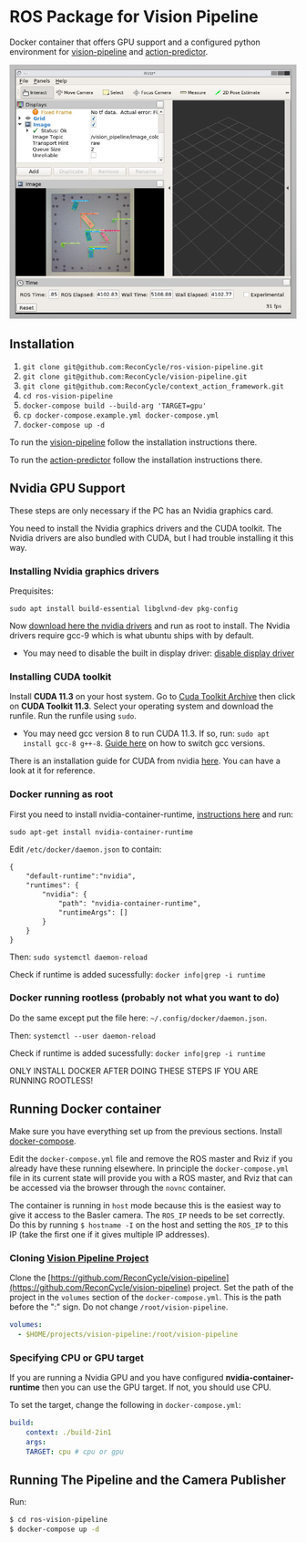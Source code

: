 # ROS Package for Vision Pipeline

Docker container that offers GPU support and a configured python environment for [vision-pipeline](https://github.com/ReconCycle/vision-pipeline) and [action-predictor](https://github.com/ReconCycle/action_predictor).

![RViz](./readme_rviz.png)

## Installation

1. `git clone git@github.com:ReconCycle/ros-vision-pipeline.git`
2. `git clone git@github.com:ReconCycle/vision-pipeline.git`
3. `git clone git@github.com:ReconCycle/context_action_framework.git`
4. `cd ros-vision-pipeline`
5. `docker-compose build --build-arg 'TARGET=gpu'`
6. `cp docker-compose.example.yml docker-compose.yml`
7. `docker-compose up -d`


To run the [vision-pipeline](https://github.com/ReconCycle/vision-pipeline) follow the installation instructions there.

To run the [action-predictor](https://github.com/ReconCycle/action_predictor) follow the installation instructions there.

## Nvidia GPU Support

These steps are only necessary if the PC has an Nvidia graphics card.

You need to install the Nvidia graphics drivers and the CUDA toolkit. The Nvidia drivers are also bundled with CUDA, but I had trouble installing it this way.

### **Installing Nvidia graphics drivers**

Prequisites:
```
sudo apt install build-essential libglvnd-dev pkg-config
```
Now [download here the nvidia drivers](https://www.nvidia.com/Download/index.aspx) and run as root to install. The Nvidia drivers require gcc-9 which is what ubuntu ships with by default.

- You may need to disable the built in display driver: [disable display driver](https://docs.nvidia.com/cuda/cuda-installation-guide-linux/index.html#runfile-nouveau)

### **Installing CUDA toolkit**

Install **CUDA 11.3** on your host system. Go to [Cuda Toolkit Archive](https://developer.nvidia.com/cuda-toolkit-archive) then click on **CUDA Toolkit 11.3**. Select your operating system and download the runfile. Run the runfile using `sudo`.

- You may need gcc version 8 to run CUDA 11.3. If so, run: `sudo apt install gcc-8 g++-8`. [Guide here](https://linuxize.com/post/how-to-install-gcc-on-ubuntu-20-04/) on how to switch gcc versions.

There is an installation guide for CUDA from nvidia [here](https://docs.nvidia.com/cuda/cuda-installation-guide-linux/index.html#runfile-installation). You can have a look at it for reference.

### Docker running as root

First you need to install nvidia-container-runtime, [instructions here](https://nvidia.github.io/nvidia-container-runtime/) and run:
```
sudo apt-get install nvidia-container-runtime
```

Edit `/etc/docker/daemon.json` to contain:

```
{
    "default-runtime":"nvidia",
    "runtimes": {
        "nvidia": {
            "path": "nvidia-container-runtime",
            "runtimeArgs": []
        }
    }
}
```

Then: `sudo systemctl daemon-reload`

Check if runtime is added sucessfully:
`docker info|grep -i runtime`

### Docker running rootless (probably not what you want to do)

Do the same except put the file here: `~/.config/docker/daemon.json`.

Then: `systemctl --user daemon-reload`

Check if runtime is added sucessfully:
`docker info|grep -i runtime`

ONLY INSTALL DOCKER AFTER DOING THESE STEPS IF YOU ARE RUNNING ROOTLESS!

## Running Docker container

Make sure you have everything set up from the previous sections. Install [docker-compose](https://docs.docker.com/compose/install/).

Edit the `docker-compose.yml` file and remove the ROS master and Rviz if you already have these running elsewhere. In principle the `docker-compose.yml` file in its current state will provide you with a ROS master, and Rviz that can be accessed via the browser through the `novnc` container.

The container is running in `host` mode because this is the easiest way to give it access to the Basler camera. The `ROS_IP` needs to be set correctly. Do this by running `$ hostname -I` on the host and setting the `ROS_IP` to this IP (take the first one if it gives multiple IP addresses).

### Cloning [Vision Pipeline Project](https://github.com/ReconCycle/vision-pipeline)

Clone the [https://github.com/ReconCycle/vision-pipeline](https://github.com/ReconCycle/vision-pipeline) project. Set the path of the project in the `volumes` section of the `docker-compose.yml`. This is the path before the ":" sign. Do not change `/root/vision-pipeline`.

```yaml
volumes:
  - $HOME/projects/vision-pipeline:/root/vision-pipeline
```

### Specifying CPU or GPU target

If you are running a Nvidia GPU and you have configured **nvidia-container-runtime** then you can use the GPU target. If not, you should use CPU.

To set the target, change the following in `docker-compose.yml`:

```yaml
build:
    context: ./build-2in1
    args: 
    TARGET: cpu # cpu or gpu
```

## Running The Pipeline and the Camera Publisher

Run:
```bash
$ cd ros-vision-pipeline
$ docker-compose up -d
```

